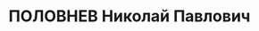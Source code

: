 ---
title: ПОЛОВНЕВ Николай Павлович
description: '1896 г.р., русский, нач. делопроизв. 4 отдела штаба 3 СК МВО, воентехник
  2 ранга.

  Приговор: 22.11.1937 - Иваново'
---